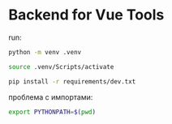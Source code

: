 # Backend for Vue Tools
run:
```bash
python -m venv .venv
```

```bash
source .venv/Scripts/activate
```

```bash
pip install -r requirements/dev.txt
```
проблема с импортами:
```bash
export PYTHONPATH=$(pwd)
```
